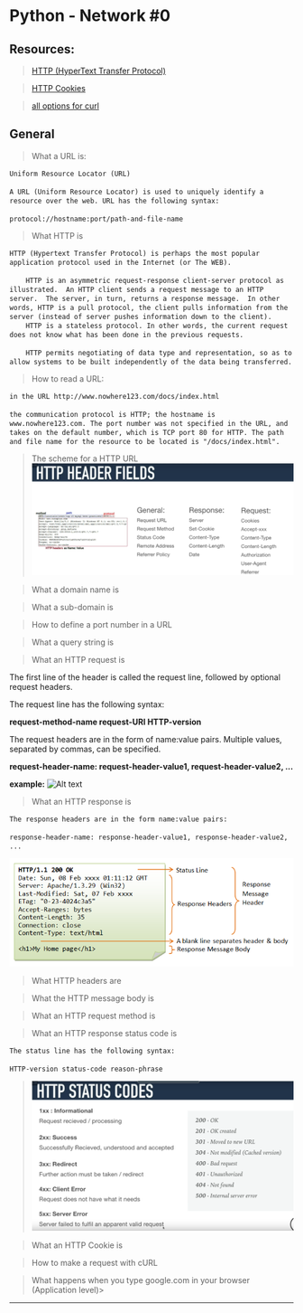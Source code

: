 # Python - Network #0

## Resources:

> [HTTP (HyperText Transfer Protocol)](https://www3.ntu.edu.sg/home/ehchua/programming/webprogramming/HTTP_Basics.html)

> [HTTP Cookies](https://developer.mozilla.org/en-US/docs/Web/HTTP/Cookies)

> [all options for curl](https://www.warp.dev/terminus/curl-post-request)

## General

> What a URL is:

    Uniform Resource Locator (URL)

    A URL (Uniform Resource Locator) is used to uniquely identify a resource over the web. URL has the following syntax:

    protocol://hostname:port/path-and-file-name

> What HTTP is

    HTTP (Hypertext Transfer Protocol) is perhaps the most popular application protocol used in the Internet (or The WEB).

        HTTP is an asymmetric request-response client-server protocol as illustrated.  An HTTP client sends a request message to an HTTP server.  The server, in turn, returns a response message.  In other words, HTTP is a pull protocol, the client pulls information from the server (instead of server pushes information down to the client).
        HTTP is a stateless protocol. In other words, the current request does not know what has been done in the previous requests.

        HTTP permits negotiating of data type and representation, so as to allow systems to be built independently of the data being transferred.

> How to read a URL:

    in the URL http://www.nowhere123.com/docs/index.html

    the communication protocol is HTTP; the hostname is www.nowhere123.com. The port number was not specified in the URL, and takes on the default number, which is TCP port 80 for HTTP. The path and file name for the resource to be located is "/docs/index.html".

> The scheme for a HTTP URL
> ![Alt text](images/image.png)

> What a domain name is

> What a sub-domain is

> How to define a port number in a URL

> What a query string is

> What an HTTP request is

The first line of the header is called the request line, followed by optional request headers.

The request line has the following syntax:

**request-method-name request-URI HTTP-version**

The request headers are in the form of name:value pairs. Multiple values, separated by commas, can be specified.

**request-header-name: request-header-value1, request-header-value2, ...**

**example:**
![Alt text](/images/image3.png)

> What an HTTP response is

    The response headers are in the form name:value pairs:

    response-header-name: response-header-value1, response-header-value2, ...

![Alt text](images/image4.png)

> What HTTP headers are

> What the HTTP message body is

> What an HTTP request method is

> What an HTTP response status code is

    The status line has the following syntax:

    HTTP-version status-code reason-phrase

> ![Alt text](images/image2.png)

> What an HTTP Cookie is

> How to make a request with cURL

> What happens when you type google.com in your browser (Application
> level)>

---
